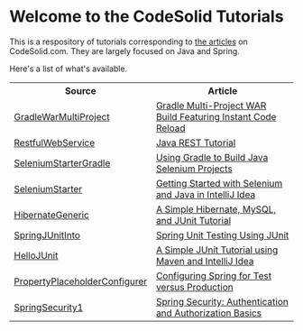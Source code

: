 Welcome to the CodeSolid Tutorials
=========

This is a respository of tutorials corresponding to <a href="http://codesolid.com/category/tutorials/">the articles</a> on CodeSolid.com.  They are largely focused on Java and Spring.

Here's a list of what's available.

<table>
<tr><th>Source</th><th>Article</th></tr>
<tr>
	<td><a href="https://github.com/CodeSolid/tutorials/tree/master/RestfulWebService">GradleWarMultiProject</a></td>
	<td><a href="http://codesolid.com/gradle-multi-project-war-build-featuring-instant-code-reload/">Gradle Multi-Project WAR Build Featuring Instant Code Reload</a></td>
</tr>
<tr>
	<td><a href="https://github.com/CodeSolid/tutorials/tree/master/RestfulWebService">RestfulWebService</a></td>
	<td><a href="http://codesolid.com/java-rest-tutorial/">Java REST Tutorial</a></td>
</tr>
<tr>
	<td><a href="https://github.com/CodeSolid/tutorials/tree/master/SeleniumStarterGradle">SeleniumStarterGradle</a></td>
	<td><a href="http://www.codesolid.com/using-gradle-to-build-java-selenium-projects/">Using Gradle to Build Java Selenium Projects</a></td>
</tr>
<tr>
	<td><a href="https://github.com/CodeSolid/tutorials/tree/master/SeleniumStarter">SeleniumStarter</a></td>
	<td><a href="http://codesolid.com/getting-started-with-selenium-in-intellij-idea/">Getting Started with Selenium and Java in IntelliJ Idea</a></td>
</tr>
<tr>
	<td><a href="https://github.com/CodeSolid/tutorials/tree/master/HibernateGeneric">HibernateGeneric</a></td>
	<td><a href="http://codesolid.com/a-simple-hibernate-mysql-and-junit-tutorial/">A Simple Hibernate, MySQL, and JUnit Tutorial</a></td>
</tr>
<tr>	
	<td><a href="https://github.com/CodeSolid/tutorials/tree/master/SpringJUnitIntro">SpringJUnitInto</a></td>
	<td><a href="http://codesolid.com/spring-unit-testing-using-junit/">Spring Unit Testing Using JUnit</a></td>
</td>
</tr>
<tr>
	<td><a href="https://github.com/CodeSolid/tutorials/tree/master/HelloJUnit">HelloJUnit</a></a></td>
	<td><a href="http://codesolid.com/a-simple-junit-tutorial-using-maven-and-intellij-idea/">A Simple JUnit Tutorial using Maven and IntelliJ Idea</a></td>
</tr>
<tr>
	<td><a href="https://github.com/CodeSolid/tutorials/tree/master/PropertyPlaceholderConfigurer">PropertyPlaceholderConfigurer</a></a></td>
	<td><a href="http://codesolid.com/configuring-spring-for-test-versus-production/">Configuring Spring for Test versus Production</a></td>
</tr>
<tr>
	<td><a href="https://github.com/CodeSolid/tutorials/tree/master/SpringSecurity1">SpringSecurity1</a></a></td>
	<td><a href="http://codesolid.com/spring-security-part-i-spring-authentication-and-authorization-basics/">Spring Security:  Authentication and Authorization Basics</td>
</tr>
</table>
